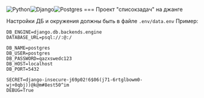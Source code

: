 ![Python](https://img.shields.io/badge/python-3670A0?style=for-the-badge&logo=python&logoColor=ffdd54)![Django](https://img.shields.io/badge/django-%23092E20.svg?style=for-the-badge&logo=django&logoColor=white)![Postgres](https://img.shields.io/badge/postgres-%23316192.svg?style=for-the-badge&logo=postgresql&logoColor=white)
=== Проект "списокзадач" на джанге

Настройки ДБ и окружения должны быть в файле `.env/data.env`
Пример:

```
DB_ENGINE=django.db.backends.engine
DATABASE_URL=psql://:@:/

DB_NAME=postgres
DB_USER=postgres
DB_PASSWORD=qazxswedc123
DB_HOST=localhost
DB_PORT=5432

SECRET=django-insecure-j69p02!6$06(j71-6rtglbowm0-wj+0qbj))@k@m#8est50^im
DEBUG=True
```
